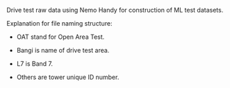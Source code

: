 Drive test raw data using Nemo Handy for construction of ML test datasets.

Explanation for file naming structure:

- OAT stand for Open Area Test.

- Bangi is name of drive test area.

- L7 is Band 7.

- Others are tower unique ID number.
